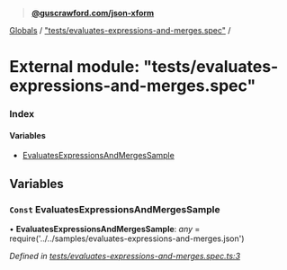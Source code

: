 > **[@guscrawford.com/json-xform](../README.md)**

[Globals](../globals.md) / ["tests/evaluates-expressions-and-merges.spec"](_tests_evaluates_expressions_and_merges_spec_.md) /

# External module: "tests/evaluates-expressions-and-merges.spec"

### Index

#### Variables

* [EvaluatesExpressionsAndMergesSample](_tests_evaluates_expressions_and_merges_spec_.md#const-evaluatesexpressionsandmergessample)

## Variables

### `Const` EvaluatesExpressionsAndMergesSample

• **EvaluatesExpressionsAndMergesSample**: *any* =  require('../../samples/evaluates-expressions-and-merges.json')

*Defined in [tests/evaluates-expressions-and-merges.spec.ts:3](https://github.com/guscrawford-com/json-xform/blob/055a393/src/tests/evaluates-expressions-and-merges.spec.ts#L3)*